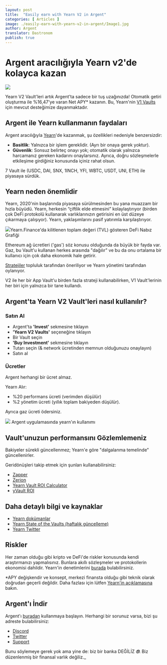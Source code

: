 ```yaml
---
layout: post
title:  "Easily earn with Yearn V2 in Argent"
categories: [ Articles ]
image: ./easily-earn-with-yearn-v2-in-argent/Image1.jpg
author: Argent
translator: Dastronom
publish: true
---
```


# Argent aracılığıyla Yearn v2'de kolayca kazan

![](Image1.jpg)

Yearn V2 Vault'leri artık Argent'ta sadece bir tuş uzağınızda! Otomatik getiri oluşturma ile %16,47'ye varan Net APY* kazanın. Bu, Yearn'nin [V1 Vaults](https://www.argent.xyz/blog/yearn-vaults-in-argent/) için mevcut desteğimize dayanmaktadır.

## **Argent ile Yearn kullanmanın faydaları**

Argent aracılığıyla [Yearn](https://yearn.finance/vaults)'de kazanmak, şu özellikleri nedeniyle benzersizdir:

- **Basitlik**: Yalnızca bir işlem gereklidir. (Ayrı bir onaya gerek yoktur).
- **Güvenlik**: Sonsuz belirteç onayı yok; otomatik olarak yalnızca harcamanız gereken kadarını onaylarsınız. Ayrıca, doğru sözleşmelerle etkileşime girdiğiniz konusunda içiniz rahat olsun.

7 Vault ile (USDC, DAI, SNX, 1INCH, YFI, WBTC, USDT, UNI, ETH) ile piyasaya sürdük.

## **Yearn neden önemlidir**

Yearn, 2020'nin başlarında piyasaya sürülmesinden bu yana muazzam bir hızla büyüdü. Yearn, herkesin “çiftlik elde etmesini” kolaylaştırıyor (birden çok DeFi protokolü kullanarak varlıklarınızın getirisini en üst düzeye çıkarmaya çalışıyor). Yearn, yaklaşımlarını pasif yatırımla karşılaştırıyor.

![](Image2.jpg)Yearn.Finance'da kilitlenen toplam değeri (TVL) gösteren DeFi Nabız Grafiği

Ethereum ağ ücretleri ('gas') söz konusu olduğunda da büyük bir fayda var. Gaz, bu Vault'u kullanan herkes arasında "dağılır" ve bu da onu ortalama bir kullanıcı için çok daha ekonomik hale getirir.

[Stratejiler](https://medium.com/yearn-state-of-the-vaults/the-vaults-at-yearn-9237905ffed3) topluluk tarafından öneriliyor ve Yearn yönetimi tarafından oylanıyor.

V2 ile her bir App Vault'u birden fazla strateji kullanabilirken, V1 Vault'lerinin her biri için yalnızca bir tane kullandı.

## **Argent'ta Yearn V2 Vault'leri nasıl kullanılır?**

### **Satın Al**

- Argent'ta **'Invest'** sekmesine tıklayın
- **'Yearn V2 Vaults'** seçeneğine tıklayın
- Bir Vault seçin
- **'Buy Investment'** sekmesine tıklayın
- Tutarı seçin (& network ücretinden memnun olduğunuzu onaylayın)
- Satın al

### **Ücretler**

Argent herhangi bir ücret almaz.

Yearn Alır:

- %20 performans ücreti (verimden düşülür)
- %2 yönetim ücreti (yıllık toplam bakiyeden düşülür).

Ayrıca gaz ücreti ödersiniz.

![](Image3.jpg)
Argent uygulamasında yearn'ın kullanımı

## **Vault'unuzun performansını Gözlemlemeniz**

Bakiyeler sürekli güncellenmez; Yearn'e göre "dalgalanma temelinde" güncellenirler.

Geridönüşleri takip etmek için şunları kullanabilirsiniz:

- [Zapper](https://zapper.fi/)
- [Zerion](https://app.zerion.io/)
- [Yearn Vault ROI Calculator](https://yearn-roi.xyz/#/)
- [yVault ROI](https://yvault-roi.netlify.app/)

## **Daha detaylı bilgi ve kaynaklar**

- [Yearn dokümanlar](https://docs.yearn.finance/)
- [Yearn State of the Vaults (haftalık güncelleme)](https://medium.com/yearn-state-of-the-vaults/the-vaults-at-yearn-9237905ffed3)
- [Yearn Twitter](https://twitter.com/iearnfinance)

## **Riskler**

Her zaman olduğu gibi kripto ve DeFi'de riskler konusunda kendi araştırmanızı yapmalısınız. Bunlara akıllı sözleşmeler ve protokollerin ekonomisi dahildir. Yearn'in denetimlerini [burada](https://docs.yearn.finance/resources/audits) bulabilirsiniz.

\*APY değişkendir ve konsept, merkezi finansta olduğu gibi teknik olarak doğrudan geçerli değildir. Daha fazlası için lütfen [Yearn'in açıklamasına](https://docs.yearn.finance/resources/guides/how-to-understand-yvault-roi#roi-calculation) bakın.

## **Argent'ı İndir**

Argent'ı [buradan](https://argent.link/yearn-v2-post) kullanmaya başlayın. Herhangi bir sorunuz varsa, bizi şu adreste bulabilirsiniz:

- [Discord](https://discord.com/invite/GWSyrHg)
- [Twitter](https://twitter.com/argentHQ)
- [Support](https://support.argent.xyz/hc/en-us)

Bunu söylemeye gerek yok ama yine de: biz bir banka DEĞİLİZ _**🙄**_. Biz düzenlenmiş bir finansal varlık değiliz._
